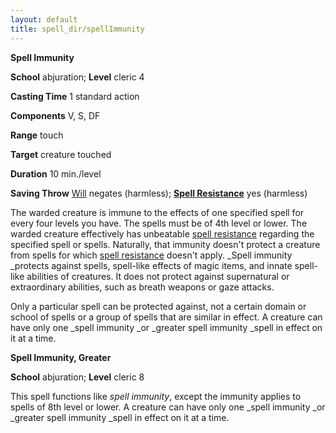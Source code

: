 ```yaml
---
layout: default
title: spell_dir/spellImmunity
---
```

 **Spell Immunity**

**School** abjuration; **Level** cleric 4

**Casting Time** 1 standard action

**Components** V, S, DF

**Range** touch

**Target** creature touched

**Duration** 10 min./level

**Saving Throw** [Will](../combat#_will) negates (harmless); **[Spell Resistance](../glossary#_spell-resistance)** yes (harmless)

The warded creature is immune to the effects of one specified spell for every four levels you have. The spells must be of 4th level or lower. The warded creature effectively has unbeatable [spell resistance](../glossary#_spell-resistance) regarding the specified spell or spells. Naturally, that immunity doesn't protect a creature from spells for which [spell resistance](../glossary#_spell-resistance) doesn't apply. _Spell immunity _protects against spells, spell-like effects of magic items, and innate spell-like abilities of creatures. It does not protect against supernatural or extraordinary abilities, such as breath weapons or gaze attacks.

Only a particular spell can be protected against, not a certain domain or school of spells or a group of spells that are similar in effect. A creature can have only one _spell immunity _or _greater spell immunity _spell in effect on it at a time.

**Spell Immunity, Greater**

**School** abjuration; **Level** cleric 8

This spell functions like _spell immunity_, except the immunity applies to spells of 8th level or lower. A creature can have only one _spell immunity _or _greater spell immunity _spell in effect on it at a time.

